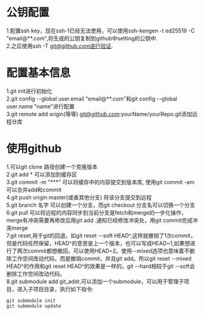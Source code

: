 # 公钥配置  
1.配置ssh key，现在ssh-1已经无法使用，可以使用ssh-kengen -t ed25519 -C "email@**.com",将生成的公钥复制到github中setting的公钥中.  
2.之后使用ssh -T git@github.com进行验证.  
# 配置基本信息  
1.git init进行初始化  
2.git config --global user.email "email@**.com"和git config --global user.name "name"进行配置  
3.git remote add origin(等等) git@github.com:yourName/yourRepo.git添加远程仓库  
# 使用github  
1.可以git clone 路径创建一个克隆版本  
2.git add * 可以添加到缓存区  
3.git commit -m "\*\*\*" 可以将缓存中的内容提交到版本库, 使用git commit -am 可以合并add和commit  
4.git push origin master(或者其他分支) 将该分支提交到远程  
5.git branch 名字 可以创建一个分支，而git checkout 分支名可以切换一个分支  
6.git pull 可以将远程的内容同步到当前分支是fetch和merge的一步化操作，merge有冲突需要再修改后用git add .通知已经修改冲突处，用git commit完成冲突merge  
7.git reset,用于git的回退，如git reset --soft HEAD^,这样就撤销了1次commit，但是代码任然保留，HEAD^的意思是上一个版本，也可以写成HEAD\~1,如果想进行了两次commit都想撤回，可以使用HEAD\~2。使用--mixed选项也意味着不删除工作空间改动代码，而是撤销commit，并且git add。所以git reset --mixed HEAD^的作用和git reset HEAD^的效果是一样的。git --hard相较于git --soft会删除工作空间改动代码。  
8.git submodule add git_addr,可以添加一个submodule，可以用于管理子项目，进入子项目目录，执行如下指令:
```
git submodule init
git submodule update
```
  
